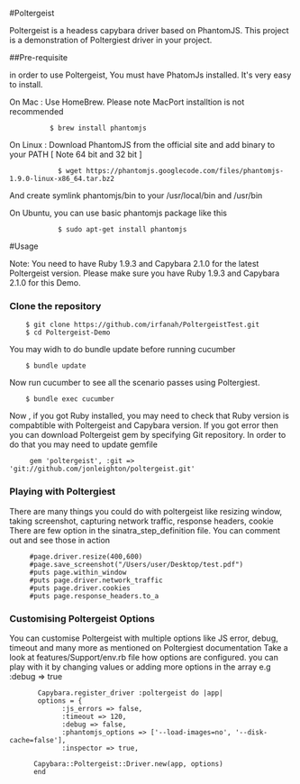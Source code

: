 #Poltergeist

Poltergeist is a headess capybara driver based on PhantomJS. This project is a demonstration of Poltergiest driver in your project.



##Pre-requisite

in order to use Poltergeist, You must have PhatomJs installed. It's very easy to install.

On Mac : Use HomeBrew. Please note MacPort installtion is not recommended

              $ brew install phantomjs

On Linux : Download PhantomJS from the official site and add binary to your PATH [ Note 64 bit and 32 bit ]
              
                $ wget https://phantomjs.googlecode.com/files/phantomjs-1.9.0-linux-x86_64.tar.bz2

And create symlink  phantomjs/bin to your /usr/local/bin and /usr/bin

On Ubuntu, you can use basic phantomjs package like this

                $ sudo apt-get install phantomjs
              
              

#Usage

Note: You need to have Ruby 1.9.3 and Capybara 2.1.0 for the latest Poltergeist version. Please make sure you have Ruby 1.9.3 and Capybara 2.1.0 for this Demo.

### Clone the repository


        $ git clone https://github.com/irfanah/PoltergeistTest.git
        $ cd Poltergeist-Demo
        
        
You may widh to do bundle update before running cucumber

        $ bundle update

Now run cucumber to see all the scenario passes using Poltergiest.

        $ bundle exec cucumber


Now , if you got Ruby installed, you may need to check that Ruby version is compabtible with Poltergeist and Capybara version.
If you got error then you can download Poltergeist gem by specifying Git repository. In order to do that you may need to update gemfile

         gem 'poltergeist', :git => 'git://github.com/jonleighton/poltergeist.git'


### Playing with Poltergiest

There are many things you could do with poltergeist like resizing window, taking screenshot, capturing network traffic, response headers, cookie
There are few option in the sinatra_step_definition file. You can comment out and see those in action

         #page.driver.resize(400,600)
         #page.save_screenshot("/Users/user/Desktop/test.pdf")
         #puts page.within_window
         #puts page.driver.network_traffic
         #puts page.driver.cookies
         #puts page.response_headers.to_a
         
### Customising Poltergeist Options

You can customise Poltergeist with multiple options like JS error, debug, timeout and many more as mentioned on Poltergiest documentation
Take a look at features/Support/env.rb file how options are configured. you can play with it by changing values or adding more options in the array e.g :debug => true

           Capybara.register_driver :poltergeist do |app|
           options = {
                 :js_errors => false,
                 :timeout => 120,
                 :debug => false,
                 :phantomjs_options => ['--load-images=no', '--disk-cache=false'],
                 :inspector => true,

          Capybara::Poltergeist::Driver.new(app, options)
          end





         
         









    
